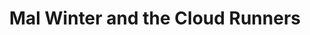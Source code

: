 ---
layout: child_layout/books__the_cloud_runners
title: Mal Winter and the Cloud Runners
permalink: /books/mal-winter-and-the-cloud-runners/
hero_image: /assets/img/content/heroes/mal-with-sword@2x.png
hero_image_caption: /assets/img/content/headers/available-cloud-runners@2x.png
hero_image_caption_title: Mal Winter and the Cloud Runners - Available Now
---